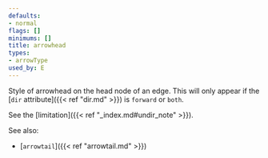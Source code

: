 ```yaml
---
defaults:
- normal
flags: []
minimums: []
title: arrowhead
types:
- arrowType
used_by: E
---
```

Style of arrowhead on the head node of an edge.
This will only appear if the [`dir` attribute]({{< ref "dir.md" >}})
is `forward` or `both`.

See the [limitation]({{< ref "_index.md#undir_note" >}}).

See also:

- [`arrowtail`]({{< ref "arrowtail.md" >}})
